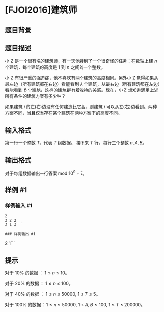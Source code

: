 # [FJOI2016]建筑师

## 题目背景



## 题目描述

小 Z 是一个很有名的建筑师，有一天他接到了一个很奇怪的任务：在数轴上建 $n$ 个建筑，每个建筑的高度是 $1$ 到 $n$ 之间的一个整数。

小 Z 有很严重的强迫症，他不喜欢有两个建筑的高度相同。另外小 Z 觉得如果从最左边（所有建筑都在右边）看能看到 $A$ 个建筑，从最右边（所有建筑都在左边）看能看到 $B$ 个建筑，这样的建筑群有着独特的美感。现在，小 Z 想知道满足上述所有条件的建筑方案有多少种？

如果建筑 $i$ 的左(右)边没有任何建造比它高，则建筑 $i$ 可以从左(右)边看到。两种方案不同，当且仅当存在某个建筑在两种方案下的高度不同。

## 输入格式

第一行一个整数 $T$，代表 $T$ 组数据。
接下来 $T$ 行，每行三个整数 $n,A,B$。

## 输出格式

对于每组数据输出一行答案 $\text{mod } 10^9+7$。

## 样例 #1

### 样例输入 #1
```
2
3 2 2
3 1 2```

### 样例输出 #1

```
2
1```

## 提示

对于 $10 \%$ 的数据 ： $1 \leq n \leq 10$。

对于 $20 \%$ 的数据 ： $1 \leq n \leq 100$。

对于 $40 \%$ 的数据 ： $1 \leq n \leq 50000, \ 1 \leq T \leq 5$。

对于 $100 \%$ 的数据 ：$1 \leq n \leq 50000, \ 1 \leq A, B \leq 100, \ 1 \leq T \leq 200000$。
